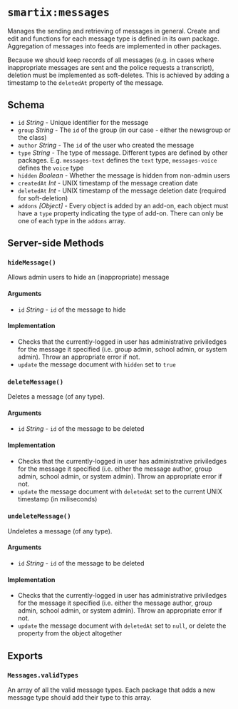 # `smartix:messages`

Manages the sending and retrieving of messages in general. Create and edit and functions for each message type is defined in its own package. Aggregation of messages into feeds are implemented in other packages.

Because we should keep records of all messages (e.g. in cases where inappropriate messages are sent and the police requests a transcript), deletion must be implemented as soft-deletes. This is achieved by adding a timestamp to the `deletedAt` property of the message.

## Schema

* `id` *String* - Unique identifier for the message
* `group` *String* - The `id` of the group (in our case - either the newsgroup or the class)
* `author` *String* - The `id` of the user who created the message
* `type` *String* - The type of message. Different types are defined by other packages. E.g. `messages-text` defines the `text` type, `messages-voice` defines the `voice` type
* `hidden` *Boolean* - Whether the message is hidden from non-admin users
* `createdAt` *Int* - UNIX timestamp of the message creation date
* `deletedAt` *Int* - UNIX timestamp of the message deletion date (required for soft-deletion)
* `addons` *[Object]* - Every object is added by an add-on, each object must have a `type` property indicating the type of add-on. There can only be one of each type in the `addons` array.

## Server-side Methods

### `hideMessage()`

Allows admin users to hide an (inappropriate) message

#### Arguments

* `id` *String* - `id` of the message to hide

#### Implementation

* Checks that the currently-logged in user has administrative priviledges for the message it specified (i.e. group admin, school admin, or system admin). Throw an appropriate error if not.
* `update` the message document with `hidden` set to `true`

### `deleteMessage()`

Deletes a message (of any type).

#### Arguments

* `id` *String* - `id` of the message to be deleted

#### Implementation

* Checks that the currently-logged in user has administrative priviledges for the message it specified (i.e. either the message author, group admin, school admin, or system admin). Throw an appropriate error if not.
* `update` the message document with `deletedAt` set to the current UNIX timestamp (in miliseconds)

### `undeleteMessage()`

Undeletes a message (of any type).

#### Arguments

* `id` *String* - `id` of the message to be deleted

#### Implementation

* Checks that the currently-logged in user has administrative priviledges for the message it specified (i.e. either the message author, group admin, school admin, or system admin). Throw an appropriate error if not.
* `update` the message document with `deletedAt` set to `null`, or delete the property from the object altogether

## Exports

### `Messages.validTypes`

An array of all the valid message types. Each package that adds a new message type should add their type to this array.